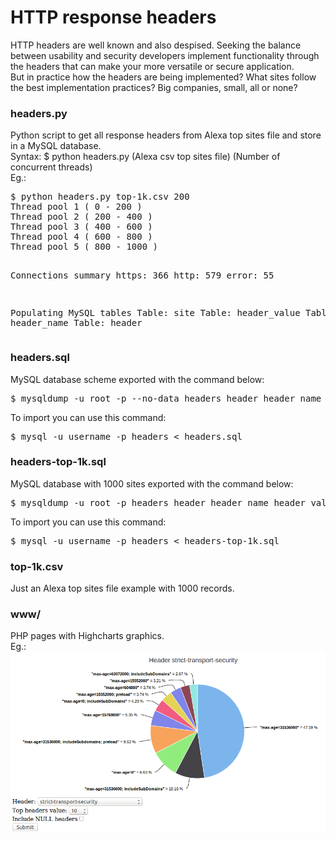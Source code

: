 <h1>HTTP response headers</h1>
HTTP headers are well known and also despised. Seeking the balance between usability and security developers implement functionality through the headers that can make your more versatile or secure application.<br>
But in practice how the headers are being implemented? What sites follow the best implementation practices? Big companies, small, all or none?<br>
<p>
<h3>headers.py</h3>
Python script to get all response headers from Alexa top sites file and store in a MySQL database.<br>
Syntax: $ python headers.py (Alexa csv top sites file) (Number of concurrent threads)<br>
Eg.:<br>
<pre>$ python headers.py top-1k.csv 200
Thread pool 1 ( 0 - 200 )
Thread pool 2 ( 200 - 400 )
Thread pool 3 ( 400 - 600 )
Thread pool 4 ( 600 - 800 )
Thread pool 5 ( 800 - 1000 )

Connections summary 
https: 366 
http: 579 
error: 55

Populating MySQL tables
Table: site
Table: header_value
Table: header_name
Table: header</pre>
</p>
<p>
<h3>headers.sql</h3>
MySQL database scheme exported with the command below:<br>
<pre>$ mysqldump -u root -p --no-data headers header header_name header_value site > headers.sql</pre>
To import you can use this command:<br>
<pre>$ mysql -u username -p headers < headers.sql</pre>
</p>
<p>
<h3>headers-top-1k.sql</h3>
MySQL database with 1000 sites exported with the command below:<br>
<pre>$ mysqldump -u root -p headers header header_name header_value site > headers-top-1k.sql</pre>
To import you can use this command:<br>
<pre>$ mysql -u username -p headers < headers-top-1k.sql</pre>
</p>
<p>
<h3>top-1k.csv</h3>
Just an Alexa top sites file example with 1000 records.<br>
</p>
<p>
<h3>www/</h3>
PHP pages with Highcharts graphics.<br>
Eg.:<br>
<img src="strict-transport-security.png"><br>
</p>
